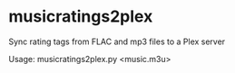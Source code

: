 # musicratings2plex
Sync rating tags from FLAC and mp3 files to a Plex server

Usage: musicratings2plex.py <music.m3u>

